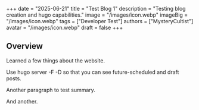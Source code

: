 +++
date = "2025-06-21"
title = "Test Blog 1"
description = "Testing blog creation and hugo capabilities."
image = "/images/icon.webp"
imageBig = "/images/icon.webp"
tags = ["Developer Test"]
authors = ["MysteryCultist"]
avatar = "/images/icon.webp"
draft = false
+++

## Overview

Learned a few things about the website.

Use hugo server -F -D so that you can see future-scheduled and draft posts.

Another paragraph to test summary.

And another.